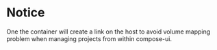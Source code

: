 # Notice

One the container will create a link on the host to avoid volume mapping problem when managing projects from within compose-ui.